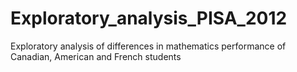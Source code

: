 # Exploratory_analysis_PISA_2012
Exploratory analysis of differences in mathematics performance of Canadian, American and French students
